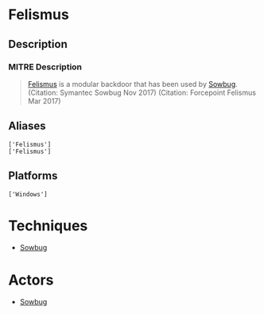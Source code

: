 
# Felismus

## Description

### MITRE Description

> [Felismus](https://attack.mitre.org/software/S0171) is a modular backdoor that has been used by [Sowbug](https://attack.mitre.org/groups/G0054). (Citation: Symantec Sowbug Nov 2017) (Citation: Forcepoint Felismus Mar 2017)

## Aliases

```
['Felismus']
['Felismus']
```

## Platforms

```
['Windows']
```

# Techniques


* [Sowbug](../techniques/Sowbug.md)


# Actors


* [Sowbug](../actors/Sowbug.md)

